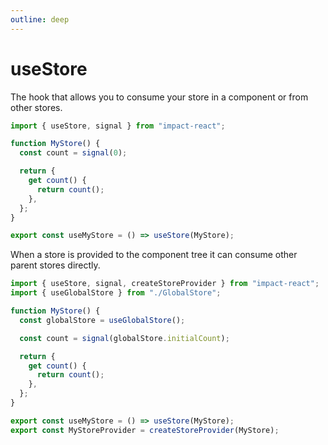 ```yaml
---
outline: deep
---
```


# useStore

The hook that allows you to consume your store in a component or from other stores.

```ts
import { useStore, signal } from "impact-react";

function MyStore() {
  const count = signal(0);

  return {
    get count() {
      return count();
    },
  };
}

export const useMyStore = () => useStore(MyStore);
```

When a store is provided to the component tree it can consume other parent stores directly.

```ts
import { useStore, signal, createStoreProvider } from "impact-react";
import { useGlobalStore } from "./GlobalStore";

function MyStore() {
  const globalStore = useGlobalStore();

  const count = signal(globalStore.initialCount);

  return {
    get count() {
      return count();
    },
  };
}

export const useMyStore = () => useStore(MyStore);
export const MyStoreProvider = createStoreProvider(MyStore);
```
